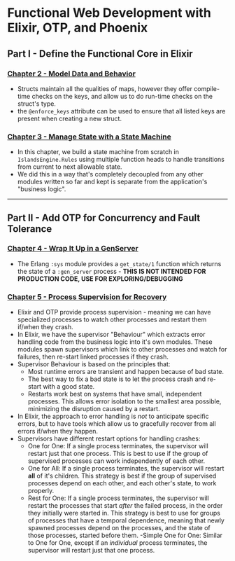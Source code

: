 # Functional Web Development with Elixir, OTP, and Phoenix

## Part I - Define the Functional Core in Elixir

### [Chapter 2 - Model Data and Behavior](Chapter%2002/)
- Structs maintain all the qualities of maps, however they offer compile-time checks on the keys, and allow us to do run-time checks on the struct's type.
- the `@enforce_keys` attribute can be used to ensure that all listed keys are present when creating a new struct.

### [Chapter 3 - Manage State with a State Machine](Chapter%2003/)
- In this chapter, we build a state machine from scratch in `IslandsEngine.Rules` using multiple function heads to handle transitions from current to next allowable state. 
- We did this in a way that's completely decoupled from any other modules written so far and kept is separate from the application's "business logic". 

---

## Part II - Add OTP for Concurrency and Fault Tolerance

### [Chapter 4 - Wrap It Up in a GenServer](Chapter%2004/)
- The Erlang `:sys` module provides a `get_state/1` function which returns the state of a `:gen_server` process - **THIS IS NOT INTENDED FOR PRODUCTION CODE, USE FOR EXPLORING/DEBUGGING**

### [Chapter 5 - Process Supervision for Recovery](Chapter/%2005/)
- Elixir and OTP provide process supervision - meaning we can have specialized processes to watch other processes and restart them if/when they crash.
- In Elixir, we have the supervisor "Behaviour" which extracts error handling code from the business logic into it's own modules. These modules spawn supervisors which link to other processes and watch for failures, then re-start linked processes if they crash.
- Supervisor Behaviour is based on the principles that:
    - Most runtime errors are transient and happen because of bad state.
    - The best way to fix a bad state is to let the process crash and re-start with a good state.
    - Restarts work best on systems that have small, independent processes. This allows error isolation to the smallest area possible, minimizing the disruption caused by a restart.
- In Elixir, the approach to error handling is _not_ to anticipate specific errors, but to have tools which allow us to gracefully recover from all errors if/when they happen.
- Supervisors have different restart options for handling crashes:
    - One for One: If a single process terminates, the supervisor will restart just that one process. This is best to use if the group of supervised processes can work independently of each other.
    - One for All: If a single process terminates, the supervisor will restart **all** of it's children. This strategy is best if the group of supervised processes depend on each other, and each other's state, to work properly.
    - Rest for One: If a single process terminates, the supervisor will restart the processes that start _after_ the failed process, in the order they initially were started in. This strategy is best to use for groups of processes that have a temporal dependence, meaning that newly spawned processes depend on the processes, and the state of those processes, started before them.
    -Simple One for One: Similar to One for One, except if an _individual_ process terminates, the supervisor will restart just that one process. 